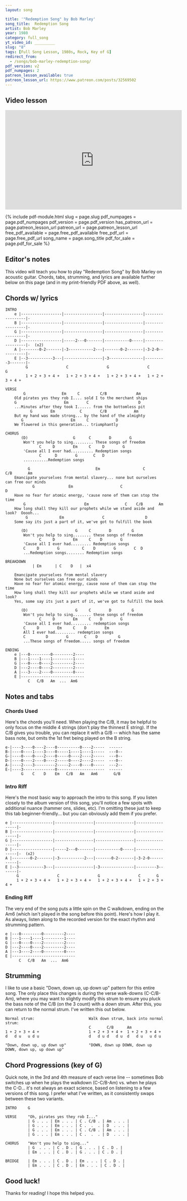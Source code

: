 ```yaml
---
layout: song

title: '"Redemption Song" by Bob Marley'
song_title:  Redemption Song
artist: Bob Marley
year: 1980
category: full_song
yt_video_id: _________
slug: "8"
tags: [Full Song Lesson, 1980s, Rock, Key of G]
redirect_from:
  - /songs/bob-marley-redemption-song/
pdf_version: v2
pdf_numpages: 2
patreon_lesson_available: true
patreon_lesson_url: https://www.patreon.com/posts/32569502
---
```


## Video lesson

<iframe width="560" height="315" src="https://www.youtube.com/embed/hwbq4kfXkIE?showinfo=0" frameborder="0" allowfullscreen></iframe>


{% include pdf-module.html slug = page.slug pdf_numpages = page.pdf_numpages pdf_version = page.pdf_version has_patreon_url = page.patreon_lesson_url patreon_url = page.patreon_lesson_url free_pdf_available = page.free_pdf_available free_pdf_url = page.free_pdf_url song_name = page.song_title pdf_for_sale = page.pdf_for_sale %}

## Editor's notes

This video will teach you how to play "Redemption Song" by Bob Marley on acoustic guitar. Chords, tabs, strumming, and lyrics are available further below on this page (and in my print-friendly PDF above, as well).

## Chords w/ lyrics

    INTRO
        e |------------------|-----------------|-----------------|-----------------|-
        B |------------------|-----------------|-----------------|-----------------|-
        G |------------------|-----------------|-----------------|-----------------|-
        D |------------------|-----2---0-------|-----------0-----|-----------------|-  (x2)
        A |--------0-2-------|-3-----------2---|-------0-2-------|-3-2-0-----------|-
        E |--3-----------3---|-----------------|-3---------------|---------3-------|-
             G                 C                 G                 C       G
             1 + 2 + 3 + 4 +   1 + 2 + 3 + 4 +   1 + 2 + 3 + 4 +   1 + 2 + 3 + 4 +

    VERSE
            G                Em     C         C/B             Am
        Old pirates yes they rob I.... sold I to the merchant ships
        G                     Em        C                      D
        ...Minutes after they took I...... from the bottomless pit
               G        Em           C        C/B            Am
        But my hand was made strong... by the hand of the almighty
           G                     Em     C            D
        We flowered in this generation... triumphantly

    CHORUS
           (D)                    G      C        D        G      
            Won't you help to sing......... These songs of freedom
                   C     D        Em     C     D        G
            'Cause all I ever had.......... Redemption songs
                   C      D        G       C   D
            ...........Redemption songs

              G                             Em                   C          C/B       Am
        Emancipate yourselves from mental slavery... none but ourselves can free our minds
                G               Em                     C                  D         
        Have no fear for atomic energy, 'cause none of them can stop the time
            G                          Em                C    C/B       Am
        How long shall they kill our prophets while we stand aside and look?  Ooooh...
             G              Em                 C                  D         
        Some say its just a part of it, we've got to fulfill the book

           (D)                     G     C        D         G
            Won't you help to sing........ these songs of freedom
                   C     D        Em     C    D        G
            'Cause all I ever had......... Redemption songs
            C     D        G          C    D        G        C  D
            ...Redemption songs........ Redemption songs

    BREAKDOWN
                | Em      | C    D   |  x4

        Emancipate yourselves from mental slavery
        None but ourselves can free our minds
        Have no fear for atomic energy, cause none of them can stop the time
        How long shall they kill our prophets while we stand aside and look?
        Yes, some say its just a part of it, we've got to fulfill the book

           (D)                     G     C        D         G
            Won't you help to sing........ these songs of freedom
                   C     D        Em     C    D        G
            'Cause all I ever had......... redemption songs
            C     D        Em     C    D        Em
            All I ever had......... redemption songs
            C         D        G       C    D         G        
            ...These songs of freedom..... songs of freedom

    ENDING
        e |---0---------0---------2----
        B |---1----1----1---------1----
        G |---0----0----2---------2----
        D |---2----0----2---------2----
        A |---3----2----0---------0----
        E |----------------------------
              C   C/B   Am  ...  Am6


## Notes and tabs

### Chords Used

Here's the chords you'll need. When playing the C/B, it may be helpful to only focus on the middle 4 strings (don't play the thinnest E string). If the C/B gives you trouble, you can replace it with a G/B -- which has the same bass note, but omits the 1st fret being played on the B string.

    e-|----3----0----2----0----------0----2-----  ------
    B-|----0----1----3----0-----1----1----1-----  ---0--
    G-|----0----0----2----0-----0----2----2-----  ---0--
    D-|----0----2----0----2-----0----2----2-----  ---0--
    A-|----2----3---------2-----2----0----0-----  ---2--
    E-|----3--------------0---------------------  ------
           G    C    D    Em   C/B   Am   Am6       G/B

### Intro Riff

Here's the most basic way to approach the intro to this song. If you listen closely to the album version of this song, you'll notice a few spots with additional nuance (hammer ons, slides, etc). I'm omitting these just to keep this tab beginner-friendly... but you can obviously add them if you prefer.

    e |------------------|-----------------|-----------------|-----------------|-
    B |------------------|-----------------|-----------------|-----------------|-
    G |------------------|-----------------|-----------------|-----------------|-
    D |------------------|-----2---0-------|-----------0-----|-----------------|-  (x2)
    A |--------0-2-------|-3-----------2---|-------0-2-------|-3-2-0-----------|-
    E |--3-----------3---|-----------------|-3---------------|---------3-------|-
         G                 C                 G                 C       G
         1 + 2 + 3 + 4 +   1 + 2 + 3 + 4 +   1 + 2 + 3 + 4 +   1 + 2 + 3 + 4 +

### Ending Riff

The very end of the song puts a little spin on the C walkdown, ending on the Am6 (which isn't played in the song before this point). Here's how I play it. As always, listen along to the recorded version for the exact rhythm and strumming pattern.

    e |---0---------0---------2----
    B |---1----1----1---------1----
    G |---0----0----2---------2----
    D |---2----0----2---------2----
    A |---3----2----0---------0----
    E |----------------------------
          C   C/B   Am  ...  Am6

## Strumming

I like to use a basic "Down, down up, up down up" pattern for this entire song. The only place this changes is during the verse walk-downs (C-C/B-Am), where you may want to slightly modify this strum to ensure you pluck the bass note of the C/B (on the 3 count) with a down strum. After this, you can return to the normal strum. I've written this out below.

    Normal strum:                        Walk down strum, back into normal strum:                   
                                         C       C/B      Am
    1 + 2 + 3 + 4 +                      1 + 2 + 3 + 4 +  1 + 2 + 3 + 4 +            
    d   d u   u d u                      d   d u d   d u  d   d u   u d u

    "Down, down up, up down up"          "DOWN, down up DOWN, down up DOWN, down up, up down up"

## Chord Progressions (key of G)

Quick note, in the 3rd and 4th measure of each verse line -- sometimes Bob switches up when he plays the walkdown (C-C/B-Am) vs. when he plays the C-D... it's not always an exact science, based on listening to a few versions of this song. I prefer what I've written, as it consistently swaps between these two variants.

    INTRO     G

    VERSE     "Oh, pirates yes they rob I..."
              | G . . . | Em . . . | C . C/B . | Am . . . |
              | G . . . | Em . . . | C .  .  . | D  . . . |
              | G . . . | Em . . . | C . C/B . | Am . . . |
              | G . . . | Em . . . | C .  .  . | D  . . . |

    CHORUS    "Won't you help to sing..."
              | G  . . . | C . D . | G . . . | C . D . |
              | Em . . . | C . D . | G . . . | C . D . |

    BRIDGE    | Em . . . | C . D . | Em . . . | C . D . |
              | Em . . . | C . D . | Em . . . | C . D . |

## Good luck!

Thanks for reading! I hope this helped you.
